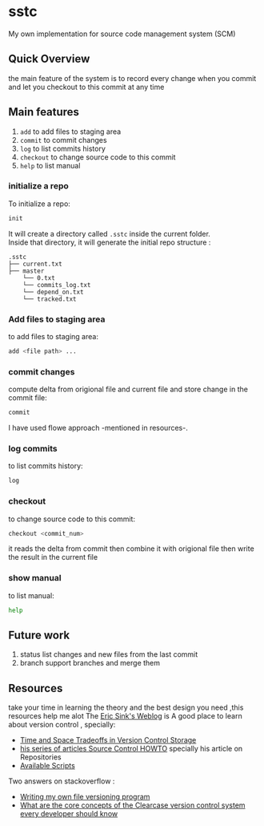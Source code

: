 # sstc
My own implementation for source code management system (SCM)

## Quick Overview

the main feature of the system is to record every change when you commit and let you checkout to this commit at any time

## Main features
1. `add`         to add files to staging area
2. `commit`      to commit changes
3. `log`         to list commits history
4. `checkout`    to change source code to this commit
5. `help`        to list manual

### initialize a repo

To initialize a repo:

```sh
init
```

It will create a directory called `.sstc` inside the current folder.<br>
Inside that directory, it will generate the initial repo structure :

```
.sstc
├── current.txt
├── master
    └── 0.txt
    └── commits_log.txt
    └── depend_on.txt
    └── tracked.txt

```
### Add files to staging area

to add files to staging area:

```sh
add <file path> ...
```

### commit changes

compute delta from origional file and current file and store change in the commit file:

```sh
commit
```
I have used flowe approach -mentioned in resources-.

### log commits

to list commits history:

```sh
log
```

### checkout

to change source code to this commit:

```sh
checkout <commit_num>
```
it reads the delta from commit then combine it with origional file then write the result in the current file
### show manual

to list manual:

```sh
help
```
## Future work

1. status      list changes and new files from the last commit
2. branch      support branches and merge them

## Resources

take your time in learning the theory and the best design you need ,this resources help me alot
The [Eric Sink's Weblog](http://www.ericsink.com/) is A good place to learn about version control , specially:

- [Time and Space Tradeoffs in Version Control Storage](http://www.ericsink.com/entries/time_space_tradeoffs.html)
- [his series of articles Source Control HOWTO](http://ericsink.com/scm/source_control.html) specially his article on Repositories
- [Available Scripts](https://github.com/facebookincubator/create-react-app/blob/master/packages/react-scripts/template/README.md#available-scripts)

Two answers on stackoverflow :
- [Writing my own file versioning program](https://stackoverflow.com/questions/902314/writing-my-own-file-versioning-program)
- [What are the core concepts of the Clearcase version control system every developer should know](https://stackoverflow.com/questions/645008/what-are-the-basic-clearcase-concepts-every-developer-should-know)
